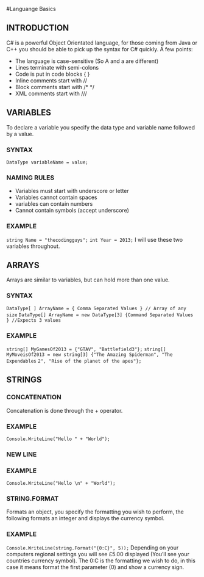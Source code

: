 #Languange Basics 

## INTRODUCTION
C# is a powerful Object Orientated language, for those coming from Java or C++ you should be
able to pick up the syntax for C# quickly. A few points:
- The language is case-sensitive (So A and a are different)
- Lines terminate with semi-colons
- Code is put in code blocks { }
- Inline comments start with //
- Block comments start with /* */
- XML comments start with ///


## VARIABLES
To declare a variable you specify the data type and variable name followed by a value.

### SYNTAX
`DataType variableName = value;`

### NAMING RULES
- Variables must start with underscore or letter
- Variables cannot contain spaces
- variables can contain numbers
- Cannot contain symbols (accept underscore)

### EXAMPLE
`string Name = "thecodingguys";`
`int Year = 2013;`
I will use these two variables throughout.

## ARRAYS
Arrays are similar to variables, but can hold more than one value.


### SYNTAX
`DataType[ ] ArrayName = { Comma Separated Values } // Array of any size`
`DataType[] ArrayName = new DataType[3] {Command Separated Values } //Expects 3 values`

### EXAMPLE
`string[] MyGamesOf2013 = {"GTAV", "Battlefield3"};`
`string[] MyMoveisOf2013 = new string[3] {"The Amazing Spiderman", "The Expendables`
`2", "Rise of the planet of the apes"};`


## STRINGS
### CONCATENATION
Concatenation is done through the + operator.
### EXAMPLE
`Console.WriteLine("Hello " + "World");`

### NEW LINE
### EXAMPLE
`Console.WriteLine("Hello \n" + "World");`

### STRING.FORMAT
Formats an object, you specify the formatting you wish to perform, the following formats an
integer and displays the currency symbol.
### EXAMPLE
`Console.WriteLine(string.Format("{0:C}", 5));`
Depending on your computers regional settings you will see £5.00 displayed (You’ll see your
countries currency symbol). The 0:C is the formatting we wish to do, in this case it means
format the first parameter (0) and show a currency sign. 
